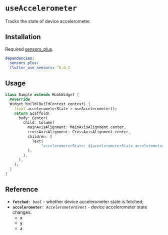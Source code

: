 # `useAccelerometer`

Tracks the state of device accelerometer.

## Installation

Required [sensors_plus](https://pub.dev/packages/sensors_plus).

```yaml
dependencies:
  sensors_plus:
  flutter_use_sensors: ^0.0.2
```

## Usage

```dart
class Sample extends HookWidget {
  @override
  Widget build(BuildContext context) {
    final accelerometerState = useAccelerometer();
    return Scaffold(
      body: Center(
        child: Column(
          mainAxisAlignment: MainAxisAlignment.center,
          crossAxisAlignment: CrossAxisAlignment.center,
          children: [
            Text(
                "accelerometerState: ${accelerometerState.accelerometer}"),
          ],
        ),
      ),
    );
  }
}
```
## Reference

- **`fetched`**_`: bool`_ - whether device accelerometer state is fetched;
- **`accelerometer`**_`: AccelerometerEvent`_ - device accelerometer state changes.
  - **`x`** 
  - **`y`** 
  - **`z`** 